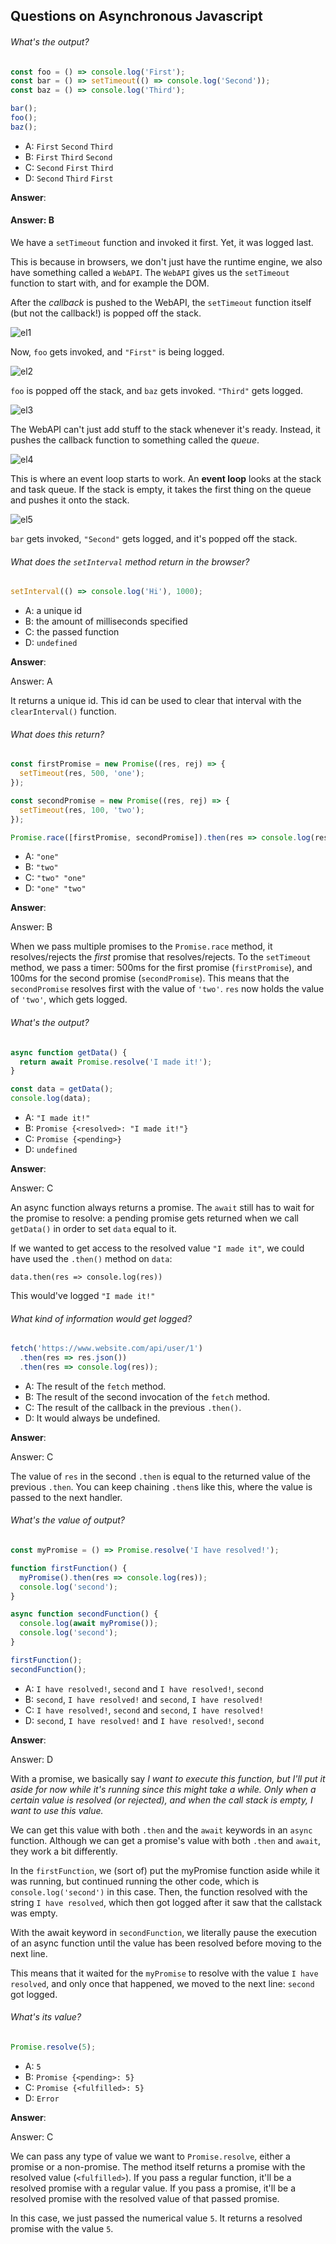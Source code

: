 ## Questions on Asynchronous Javascript

###### What's the output?

```js
const foo = () => console.log('First');
const bar = () => setTimeout(() => console.log('Second'));
const baz = () => console.log('Third');

bar();
foo();
baz();
```

- A: `First` `Second` `Third`
- B: `First` `Third` `Second`
- C: `Second` `First` `Third`
- D: `Second` `Third` `First`

**Answer**:

#### Answer: B

We have a `setTimeout` function and invoked it first. Yet, it was logged last.

This is because in browsers, we don't just have the runtime engine, we also have something called a `WebAPI`. The `WebAPI` gives us the `setTimeout` function to start with, and for example the DOM.

After the *callback* is pushed to the WebAPI, the `setTimeout` function itself (but not the callback!) is popped off the stack.

![el1](../assets/el1.png)

Now, `foo` gets invoked, and `"First"` is being logged.

![el2](../assets/el2.png)

`foo` is popped off the stack, and `baz` gets invoked. `"Third"` gets logged.

![el3](../assets/el3.png)

The WebAPI can't just add stuff to the stack whenever it's ready.  Instead, it pushes the callback function to something called the *queue*.

![el4](../assets/el4.png)

This is where an event loop starts to work. An **event loop** looks at the stack and task queue. If the stack is empty, it takes the first thing on the queue and pushes it onto the stack.

![el5](../assets/el5.png)

`bar` gets invoked, `"Second"` gets logged, and it's popped off the stack.



###### What does the `setInterval` method return in the browser?

```js
setInterval(() => console.log('Hi'), 1000);
```

- A: a unique id
- B: the amount of milliseconds specified
- C: the passed function
- D: `undefined`

**Answer**:

Answer: A

It returns a unique id. This id can be used to clear that interval with the `clearInterval()` function.





###### What does this return?

```js
const firstPromise = new Promise((res, rej) => {
  setTimeout(res, 500, 'one');
});

const secondPromise = new Promise((res, rej) => {
  setTimeout(res, 100, 'two');
});

Promise.race([firstPromise, secondPromise]).then(res => console.log(res));
```

- A: `"one"`
- B: `"two"`
- C: `"two" "one"`
- D: `"one" "two"`

**Answer**:

Answer: B

When we pass multiple promises to the `Promise.race` method, it resolves/rejects the *first* promise that resolves/rejects. To the `setTimeout` method, we pass a timer: 500ms for the first promise (`firstPromise`), and 100ms for the second promise (`secondPromise`). This means that the `secondPromise` resolves first with the value of `'two'`. `res` now holds the value of `'two'`, which gets logged.





###### What's the output?

```js
async function getData() {
  return await Promise.resolve('I made it!');
}

const data = getData();
console.log(data);
```

- A: `"I made it!"`
- B: `Promise {<resolved>: "I made it!"}`
- C: `Promise {<pending>}`
- D: `undefined`

**Answer**:

Answer: C

An async function always returns a promise. The `await` still has to wait for the promise to resolve: a pending promise gets returned when we call `getData()` in order to set `data` equal to it.

If we wanted to get access to the resolved value `"I made it"`, we could have used the `.then()` method on `data`:

`data.then(res => console.log(res))`

This would've logged `"I made it!"`



###### What kind of information would get logged?

```js
fetch('https://www.website.com/api/user/1')
  .then(res => res.json())
  .then(res => console.log(res));
```

- A: The result of the `fetch` method.
- B: The result of the second invocation of the `fetch` method.
- C: The result of the callback in the previous `.then()`.
- D: It would always be undefined.

**Answer**:

Answer: C

The value of `res` in the second `.then` is equal to the returned value of the previous `.then`. You can keep chaining `.then`s like this, where the value is passed to the next handler.



###### What's the value of output?

```js
const myPromise = () => Promise.resolve('I have resolved!');

function firstFunction() {
  myPromise().then(res => console.log(res));
  console.log('second');
}

async function secondFunction() {
  console.log(await myPromise());
  console.log('second');
}

firstFunction();
secondFunction();
```

- A: `I have resolved!`, `second` and `I have resolved!`, `second`
- B: `second`, `I have resolved!` and `second`, `I have resolved!`
- C: `I have resolved!`, `second` and `second`, `I have resolved!`
- D: `second`, `I have resolved!` and `I have resolved!`, `second`

**Answer**:

Answer: D

With a promise, we basically say *I want to execute  this function, but I'll put it aside for now while it's running since  this might take a while. Only when a certain value is resolved (or  rejected), and when the call stack is empty, I want to use this value.*

We can get this value with both `.then` and the `await` keywords in an `async` function. Although we can get a promise's value with both `.then` and `await`, they work a bit differently.

In the `firstFunction`, we (sort of) put the myPromise function aside while it was running, but continued running the other code, which is `console.log('second')` in this case. Then, the function resolved with the string `I have resolved`, which then got logged after it saw that the callstack was empty.

With the await keyword in `secondFunction`, we literally pause the execution of an async function until the value has been resolved before moving to the next line.

This means that it waited for the `myPromise` to resolve with the value `I have resolved`, and only once that happened, we moved to the next line: `second` got logged.



###### What's its value?

```js
Promise.resolve(5);
```

- A: `5`
- B: `Promise {<pending>: 5}`
- C: `Promise {<fulfilled>: 5}`
- D: `Error`

**Answer**:

Answer: C

We can pass any type of value we want to `Promise.resolve`, either a promise or a non-promise. The method itself returns a promise with the resolved value (`<fulfilled>`). If you pass a regular function, it'll be a resolved promise with a  regular value. If you pass a promise, it'll be a resolved promise with  the resolved value of that passed promise.

In this case, we just passed the numerical value `5`. It returns a resolved promise with the value `5`.